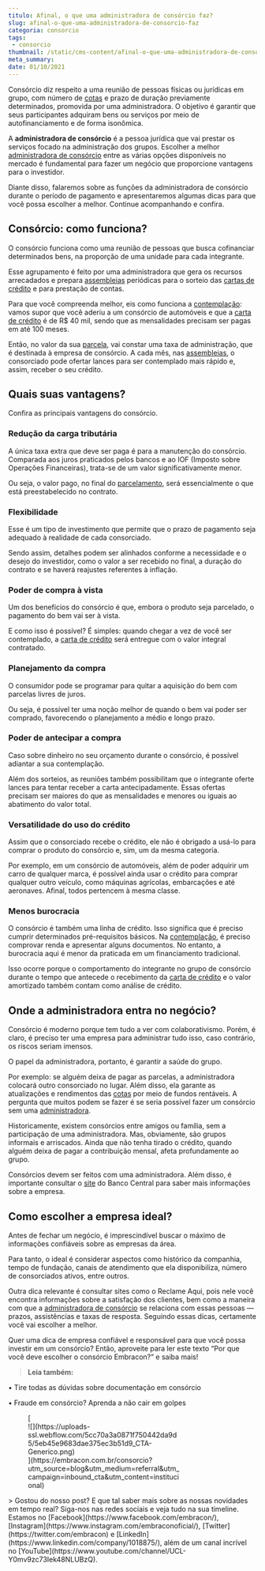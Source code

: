 ```yaml
---
titulo: Afinal, o que uma administradora de consórcio faz?
slug: afinal-o-que-uma-administradora-de-consorcio-faz
categoria: consorcio
tags:
 - consorcio
thumbnail: /static/cms-content/afinal-o-que-uma-administradora-de-consorcio-faz.jpg
meta_summary: 
date: 01/10/2021
---
```

Consórcio diz respeito a uma reunião de pessoas físicas ou jurídicas em grupo, com número de [cotas](https://www.embracon.com.br/conhecaoconsorcio/o-que-e-a-cota-de-consorcio) e prazo de duração previamente determinados, promovida por uma administradora. O objetivo é garantir que seus participantes adquiram bens ou serviços por meio de autofinanciamento e de forma isonômica.

A **administradora de consórcio** é a pessoa jurídica que vai prestar os serviços focado na administração dos grupos. Escolher a melhor [administradora de consórcio](https://www.embracon.com.br/conhecaoconsorcio/o-que-e-uma-administradora-de-consorcio) entre as várias opções disponíveis no mercado é fundamental para fazer um negócio que proporcione vantagens para o investidor.

Diante disso, falaremos sobre as funções da administradora de consórcio durante o período de pagamento e apresentaremos algumas dicas para que você possa escolher a melhor. Continue acompanhando e confira.

Consórcio: como funciona?
-------------------------

O consórcio funciona como uma reunião de pessoas que busca cofinanciar determinados bens, na proporção de uma unidade para cada integrante.

Esse agrupamento é feito por uma administradora que gera os recursos arrecadados e prepara [assembleias](https://www.embracon.com.br/blog/assembleia-de-consorcio-como-funciona) periódicas para o sorteio das [cartas de crédito](https://www.embracon.com.br/conhecaoconsorcio/o-que-e-carta-de-credito) e para prestação de contas.

Para que você compreenda melhor, eis como funciona a [contemplação](https://www.embracon.com.br/conhecaoconsorcio/o-que-e-contemplacao): vamos supor que você aderiu a um consórcio de automóveis e que a [carta de crédito](https://www.embracon.com.br/conhecaoconsorcio/o-que-e-carta-de-credito) é de R$ 40 mil, sendo que as mensalidades precisam ser pagas em até 100 meses.

Então, no valor da sua [parcela](https://www.embracon.com.br/blog/parcela-de-consorcio-tem-juros), vai constar uma taxa de administração, que é destinada à empresa de consórcio. A cada mês, nas [assembleias](https://www.embracon.com.br/blog/assembleia-de-consorcio-como-funciona), o consorciado pode ofertar lances para ser contemplado mais rápido e, assim, receber o seu crédito.

Quais suas vantagens?
---------------------

Confira as principais vantagens do consórcio.

### Redução da carga tributária

A única taxa extra que deve ser paga é para a manutenção do consórcio. Comparada aos juros praticados pelos bancos e ao IOF (Imposto sobre Operações Financeiras), trata-se de um valor significativamente menor.

Ou seja, o valor pago, no final do [parcelamento](https://www.embracon.com.br/blog/como-e-feito-o-pagamento-da-parcela-do-consorcio), será essencialmente o que está preestabelecido no contrato.

### Flexibilidade

Esse é um tipo de investimento que permite que o prazo de pagamento seja adequado à realidade de cada consorciado.

Sendo assim, detalhes podem ser alinhados conforme a necessidade e o desejo do investidor, como o valor a ser recebido no final, a duração do contrato e se haverá reajustes referentes à inflação.

### Poder de compra à vista

Um dos benefícios do consórcio é que, embora o produto seja parcelado, o pagamento do bem vai ser à vista.

E como isso é possível? É simples: quando chegar a vez de você ser contemplado, a [carta de crédito](https://www.embracon.com.br/conhecaoconsorcio/o-que-e-carta-de-credito) será entregue com o valor integral contratado.

### Planejamento da compra

O consumidor pode se programar para quitar a aquisição do bem com parcelas livres de juros.

Ou seja, é possível ter uma noção melhor de quando o bem vai poder ser comprado, favorecendo o planejamento a médio e longo prazo.

### Poder de antecipar a compra

Caso sobre dinheiro no seu orçamento durante o consórcio, é possível adiantar a sua contemplação.

Além dos sorteios, as reuniões também possibilitam que o integrante oferte lances para tentar receber a carta antecipadamente. Essas ofertas precisam ser maiores do que as mensalidades e menores ou iguais ao abatimento do valor total.

### Versatilidade do uso do crédito

Assim que o consorciado recebe o crédito, ele não é obrigado a usá-lo para comprar o produto do consórcio e, sim, um da mesma categoria.

Por exemplo, em um consórcio de automóveis, além de poder adquirir um carro de qualquer marca, é possível ainda usar o crédito para comprar qualquer outro veículo, como máquinas agrícolas, embarcações e até aeronaves. Afinal, todos pertencem à mesma classe.

### Menos burocracia

O consórcio é também uma linha de crédito. Isso significa que é preciso cumprir determinados pré-requisitos básicos. Na [contemplação](https://www.embracon.com.br/conhecaoconsorcio/o-que-e-contemplacao), é preciso comprovar renda e apresentar alguns documentos. No entanto, a burocracia aqui é menor da praticada em um financiamento tradicional.

Isso ocorre porque o comportamento do integrante no grupo de consórcio durante o tempo que antecede o recebimento da [carta de crédito](https://www.embracon.com.br/conhecaoconsorcio/o-que-e-carta-de-credito) e o valor amortizado também contam como análise de crédito.

Onde a administradora entra no negócio?
---------------------------------------

Consórcio é moderno porque tem tudo a ver com colaborativismo. Porém, é claro, é preciso ter uma empresa para administrar tudo isso, caso contrário, os riscos seriam imensos.

O papel da administradora, portanto, é garantir a saúde do grupo.

Por exemplo: se alguém deixa de pagar as parcelas, a administradora colocará outro consorciado no lugar. Além disso, ela garante as atualizações e rendimentos das [cotas](https://www.embracon.com.br/conhecaoconsorcio/o-que-e-a-cota-de-consorcio) por meio de fundos rentáveis. A pergunta que muitos podem se fazer é se seria possível fazer um consórcio sem uma [administradora](https://www.embracon.com.br/conhecaoconsorcio/o-que-e-uma-administradora-de-consorcio).

Historicamente, existem consórcios entre amigos ou família, sem a participação de uma administradora. Mas, obviamente, são grupos informais e arriscados. Ainda que não tenha tirado o crédito, quando alguém deixa de pagar a contribuição mensal, afeta profundamente ao grupo.

Consórcios devem ser feitos com uma administradora. Além disso, é importante consultar o [site](https://www.bcb.gov.br/pt-br/#!/home) do Banco Central para saber mais informações sobre a empresa.

Como escolher a empresa ideal?
------------------------------

Antes de fechar um negócio, é imprescindível buscar o máximo de informações confiáveis sobre as empresas da área.

Para tanto, o ideal é considerar aspectos como histórico da companhia, tempo de fundação, canais de atendimento que ela disponibiliza, número de consorciados ativos, entre outros.

Outra dica relevante é consultar sites como o Reclame Aqui, pois nele você encontra informações sobre a satisfação dos clientes, bem como a maneira com que a [administradora de consórcio](https://www.embracon.com.br/conhecaoconsorcio/o-que-e-uma-administradora-de-consorcio) se relaciona com essas pessoas — prazos, assistências e taxas de resposta. Seguindo essas dicas, certamente você vai escolher a melhor.

Quer uma dica de empresa confiável e responsável para que você possa investir em um consórcio? Então, aproveite para ler este texto “Por que você deve escolher o consórcio Embracon?” e saiba mais!

> **Leia também:**

**‍**• Tire todas as dúvidas sobre documentação em consórcio

• Fraude em consórcio? Aprenda a não cair em golpes

<figure class="w-richtext-figure-type-image w-richtext-align-center" style="max-width:310px">[<div>![](https://uploads-ssl.webflow.com/5cc70a3a0871f750442da9d5/5eb45e9683dae375ec3b51d9_CTA-Generico.png)</div>](https://embracon.com.br/consorcio?utm_source=blog&utm_medium=referral&utm_campaign=inbound_cta&utm_content=institucional)</figure>> Gostou do nosso post? E que tal saber mais sobre as nossas novidades em tempo real? Siga-nos nas redes sociais e veja tudo na sua timeline. Estamos no [Facebook](https://www.facebook.com/embracon/), [Instagram](https://www.instagram.com/embraconoficial/), [Twitter](https://twitter.com/embracon) e [LinkedIn](https://www.linkedin.com/company/1018875/), além de um canal incrível no [YouTube](https://www.youtube.com/channel/UCL-Y0mv9zc73Iek48NLUBzQ).
